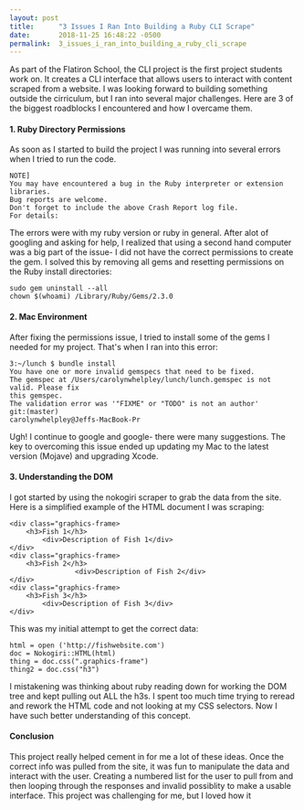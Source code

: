 ```yaml
---
layout: post
title:      "3 Issues I Ran Into Building a Ruby CLI Scrape"
date:       2018-11-25 16:48:22 -0500
permalink:  3_issues_i_ran_into_building_a_ruby_cli_scrape
---
```



As part of the Flatiron School,  the CLI project is the first project students work on. It creates a CLI interface that allows users to interact with content scraped from a website. I was looking forward to building something outside the cirriculum, but I ran into several major challenges. Here are 3 of the biggest roadblocks I encountered and how I overcame them.





#### 1. Ruby Directory Permissions

As soon as I started to build the project I was running into several errors when I tried to run the code. 

```
NOTE]
You may have encountered a bug in the Ruby interpreter or extension libraries.
Bug reports are welcome.
Don't forget to include the above Crash Report log file.
For details:
```

The errors were with my ruby version or ruby in general. After alot of googling and asking for help,  I realized that using a second hand computer was a big part of the issue- I did not have the correct permissions to create the gem. I solved this by removing all gems and resetting permissions on the Ruby install directories:

```
sudo gem uninstall --all
chown $(whoami) /Library/Ruby/Gems/2.3.0
```

#### 2. Mac Environment

After fixing the permissions issue, I tried to install some of the gems I needed for my project. That's when I ran into this error:

```
3:~/lunch $ bundle install
You have one or more invalid gemspecs that need to be fixed.
The gemspec at /Users/carolynwhelpley/lunch/lunch.gemspec is not valid. Please fix
this gemspec.
The validation error was '"FIXME" or "TODO" is not an author'
git:(master)
carolynwhelpley@Jeffs-MacBook-Pr
```

Ugh! I continue to google and google- there were many suggestions. The key to overcoming this issue ended up updating my Mac to the latest version (Mojave) and upgrading Xcode. 


#### 3. Understanding the DOM

I got started by using the nokogiri scraper to grab the data from the site. Here is a simplified example of the HTML document I was scraping:

```
<div class="graphics-frame>
    <h3>Fish 1</h3>
		<div>Description of Fish 1</div>
</div>
<div class="graphics-frame>
    <h3>Fish 2</h3>
				<div>Description of Fish 2</div>
</div>
<div class="graphics-frame>
    <h3>Fish 3</h3>
		<div>Description of Fish 3</div>
</div>
```


This was my initial attempt to get  the correct data:

```
html = open ('http://fishwebsite.com')
doc = Nokogiri::HTML(html)
thing = doc.css(".graphics-frame")
thing2 = doc.css("h3")
```

I mistakening was thinking about ruby reading down for working the DOM tree and kept pulling out ALL the h3s.  I spent too much time trying to reread and rework the HTML code and not looking at my CSS selectors. Now I have such better understanding of this concept. 

#### Conclusion


This project really helped cement in for me a lot of these ideas. Once the correct info was pulled from the site, it was fun to manipulate the data and interact with the user. Creating a numbered list for the user to pull from and then looping through the responses and invalid possiblity to make a usable interface. This project was challenging for me, but I loved how it 



							

